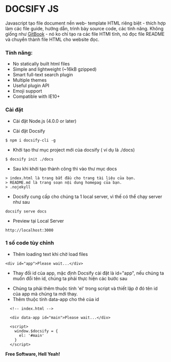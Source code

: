 # DOCSIFY JS

Javascript tạo file document nền web- template HTML riêng biệt - thích hợp làm các file guide, hướng dẫn, trình bày source code, các tính năng.
Không giống như [GitBook] - nó ko chỉ tạo ra các file HTMl tĩnh, nó đọc file README và chuyển thành file HTML cho website đọc.

### Tính năng:
* No statically built html files
* Simple and lightweight (~16kB gzipped)
* Smart full-text search plugin
* Multiple themes
* Useful plugin API
* Emoji support
* Compatible with IE10+

### Cài đặt
* Cài đặt Node.js (4.0.0 or later)

* Cài đặt Docsify

```
$ npm i docsify-cli -g
```

* Khởi tạo thư mục project mới của docsify ( ví dụ là ./docs)

```
$ docsify init ./docs
```

* Sau khi khởi tạo thành công thì vào thư mục docs 

```
> index.html là trang bắt đầu cho trang tài liệu của bạn.
> README.md là trang soạn nội dung homepag của bạn.
> .nojekyll 
```

* Docsify cung cấp cho chúng ta 1 local server, vì thế có thể chạy server như sau

```
docsify serve docs
```

* Preview tại Local Server

```
http://localhost:3000
```

### 1 số code tùy chỉnh

* Thêm loading text khi chờ load files
```
<div id="app">Please wait...</div>
```

* Thay đổi id của app, mặc định Docsify cài đặt là id="app", nếu chúng ta muốn đổi tên id, chúng ta phải thực hiện các bước sau

- Chúng ta phải thêm thuộc tính 'el' trong script và thiết lập ở đó tên id của app mà chúng ta mới thay.
- Thêm thuộc tính data-app cho thẻ của id

```
  <!-- index.html -->

  <div data-app id="main">Please wait...</div>

  <script>
    window.$docsify = {
      el: '#main'
    }
  </script>
```

**Free Software, Hell Yeah!**

[//]: # (These are reference links used in the body of this note and get stripped out when the markdown processor does its job. There is no need to format nicely because it shouldn't be seen. Thanks SO - http://stackoverflow.com/questions/4823468/store-comments-in-markdown-syntax)

   [Docisfy]: <https://docsify.js.org/>
   [GitBook]: <https://www.gitbook.com/>
 